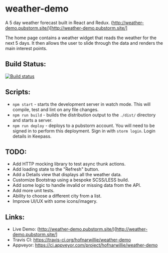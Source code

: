 # weather-demo

A 5 day weather forecast built in React and Redux. (http://weather-demo.pubstorm.site/)[http://weather-demo.pubstorm.site/]

The home page contains a weather widget that reads the weather for the next 5 days. It then allows the user to slide through the data and renders the main interest points.

## Build Status:

[![Build status](https://ci.appveyor.com/api/projects/status/bncfvior69hdf0je?svg=true)](https://ci.appveyor.com/project/hofnarwillie/weather-demo)


## Scripts:

* `npm start` - starts the development server in watch mode. This will compile, test and lint on any file changes.
* `npm run build` - builds the distribution output to the `./dist/` directory and starts a server.
* `npm run deploy` - deploys to a pubstorm account. You will need to be signed in to perform this deployment. Sign in with `storm login`. Login details in Keepass.

## TODO:

* Add HTTP mocking library to test async thunk actions.
* Add loading state to the "Refresh" button.
* Add a Details view that displays all the weather data.
* Customize Bootstrap using a bespoke SCSS/LESS build.
* Add some logic to handle invalid or missing data from the API.
* Add more unit tests.
* Ability to choose a different city from a list.
* Improve UI/UX with some icons/imagery.

## Links:

* Live Demo: (http://weather-demo.pubstorm.site/)[http://weather-demo.pubstorm.site/]
* Travis CI: https://travis-ci.org/hofnarwillie/weather-demo
* Appveyor: https://ci.appveyor.com/project/hofnarwillie/weather-demo